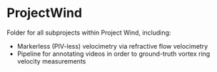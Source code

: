# ProjectWind

Folder for all subprojects within Project Wind, including:

- Markerless (PIV-less) velocimetry via refractive flow velocimetry
- Pipeline for annotating videos in order to ground-truth vortex ring velocity measurements